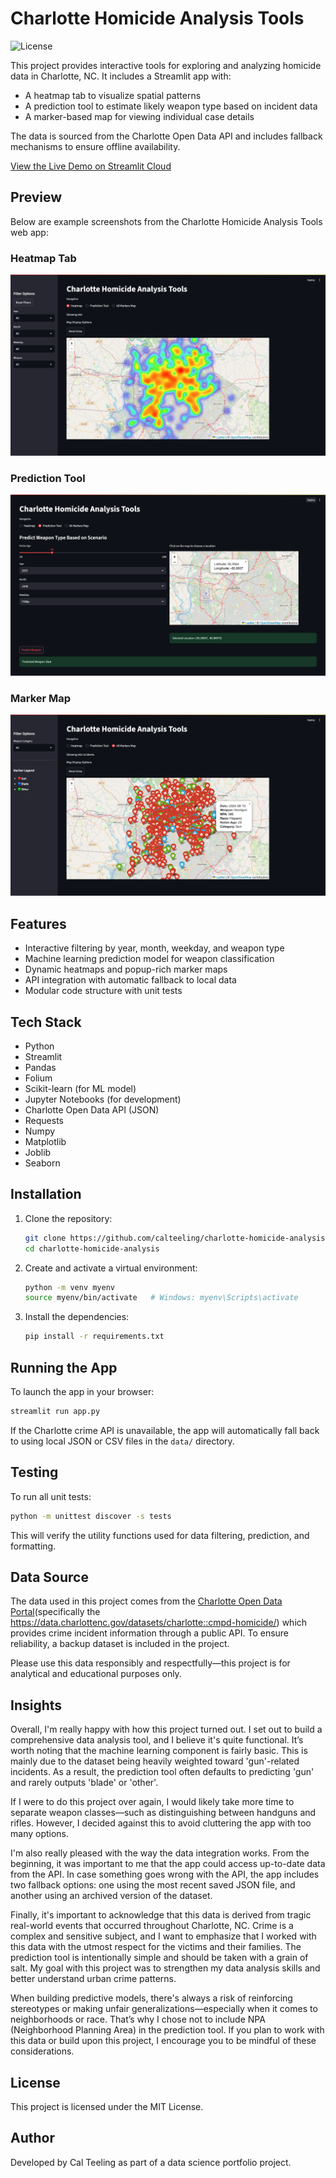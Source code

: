 # Charlotte Homicide Analysis Tools
![License](https://img.shields.io/badge/License-MIT-green.svg)


This project provides interactive tools for exploring and analyzing homicide data in Charlotte, NC. It includes a Streamlit app with:

- A heatmap tab to visualize spatial patterns
- A prediction tool to estimate likely weapon type based on incident data
- A marker-based map for viewing individual case details

The data is sourced from the Charlotte Open Data API and includes fallback mechanisms to ensure offline availability.

[View the Live Demo on Streamlit Cloud](https://charlotte-homicide-analysis-2fuyobdrghuufwzitpudrr.streamlit.app/)

## Preview

Below are example screenshots from the Charlotte Homicide Analysis Tools web app:

### Heatmap Tab
![Heatmap](screenshots/heatmap.png)

### Prediction Tool
![Prediction Tool](screenshots/prediction_tool.png)

### Marker Map
![Marker Map](screenshots/marker_map.png)

## Features

- Interactive filtering by year, month, weekday, and weapon type
- Machine learning prediction model for weapon classification
- Dynamic heatmaps and popup-rich marker maps
- API integration with automatic fallback to local data
- Modular code structure with unit tests

## Tech Stack

- Python
- Streamlit
- Pandas
- Folium
- Scikit-learn (for ML model)
- Jupyter Notebooks (for development)
- Charlotte Open Data API (JSON)
- Requests
- Numpy
- Matplotlib
- Joblib
- Seaborn

## Installation

1. Clone the repository:

   ```bash
   git clone https://github.com/calteeling/charlotte-homicide-analysis.git
   cd charlotte-homicide-analysis
   ```

2. Create and activate a virtual environment:

   ```bash
   python -m venv myenv
   source myenv/bin/activate   # Windows: myenv\Scripts\activate
   ```

3. Install the dependencies:

   ```bash
   pip install -r requirements.txt
   ```

## Running the App

To launch the app in your browser:

```bash
streamlit run app.py
```
If the Charlotte crime API is unavailable, the app will automatically fall back to using local JSON or CSV files in the `data/` directory.

## Testing

To run all unit tests:

```bash
python -m unittest discover -s tests
```
This will verify the utility functions used for data filtering, prediction, and formatting.

## Data Source

The data used in this project comes from the [Charlotte Open Data Portal](https://data.charlottenc.gov/)(specifically the https://data.charlottenc.gov/datasets/charlotte::cmpd-homicide/) which provides crime incident information through a public API. To ensure reliability, a backup dataset is included in the project.

Please use this data responsibly and respectfully—this project is for analytical and educational purposes only.

## Insights
Overall, I'm really happy with how this project turned out. I set out to build a comprehensive data analysis tool, and I believe it's quite functional. It’s worth noting that the machine learning component is fairly basic. This is mainly due to the dataset being heavily weighted toward 'gun'-related incidents. As a result, the prediction tool often defaults to predicting 'gun' and rarely outputs 'blade' or 'other'.

If I were to do this project over again, I would likely take more time to separate weapon classes—such as distinguishing between handguns and rifles. However, I decided against this to avoid cluttering the app with too many options.

I'm also really pleased with the way the data integration works. From the beginning, it was important to me that the app could access up-to-date data from the API. In case something goes wrong with the API, the app includes two fallback options: one using the most recent saved JSON file, and another using an archived version of the dataset.

Finally, it's important to acknowledge that this data is derived from tragic real-world events that occurred throughout Charlotte, NC. Crime is a complex and sensitive subject, and I want to emphasize that I worked with this data with the utmost respect for the victims and their families. The prediction tool is intentionally simple and should be taken with a grain of salt. My goal with this project was to strengthen my data analysis skills and better understand urban crime patterns.

When building predictive models, there's always a risk of reinforcing stereotypes or making unfair generalizations—especially when it comes to neighborhoods or race. That’s why I chose not to include NPA (Neighborhood Planning Area) in the prediction tool. If you plan to work with this data or build upon this project, I encourage you to be mindful of these considerations.

## License

This project is licensed under the MIT License.

## Author

Developed by Cal Teeling as part of a data science portfolio project.
